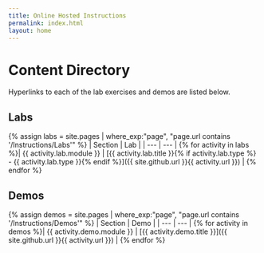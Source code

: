 ```yaml
---
title: Online Hosted Instructions
permalink: index.html
layout: home
---
```


# Content Directory

Hyperlinks to each of the lab exercises and demos are listed below.

## Labs

{% assign labs = site.pages | where_exp:"page", "page.url contains '/Instructions/Labs'" %}
| Section | Lab |
| --- | --- |
{% for activity in labs  %}| {{ activity.lab.module }} | [{{ activity.lab.title }}{% if activity.lab.type %} - {{ activity.lab.type }}{% endif %}]({{ site.github.url }}{{ activity.url }}) |
{% endfor %}


## Demos

{% assign demos = site.pages | where_exp:"page", "page.url contains '/Instructions/Demos'" %}
| Section | Demo |
| --- | --- | 
{% for activity in demos  %}| {{ activity.demo.module }} | [{{ activity.demo.title }}]({{ site.github.url }}{{ activity.url }}) |
{% endfor %}

